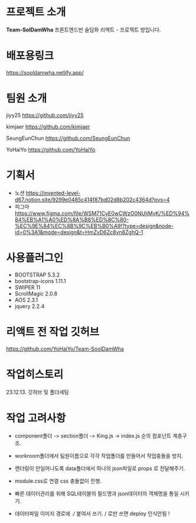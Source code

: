 # 프로젝트 소개
**Team-SolDamWha**
프론트엔드반 술담화 리액트 - 프로젝트 방입니다.

# 배포용링크
https://sooldamwha.netlify.app/

# 팀원 소개

jiyy25
https://github.com/jiyy25

kimjaer
https://github.com/kimjaer

SeungEunChun
https://github.com/SeungEunChun

YoHaiYo
https://github.com/YoHaiYo

# 기획서 
- 노션
https://invented-level-d67.notion.site/9299e0485c414f87bd02d8b202c4364d?pvs=4
- 피그마
https://www.figma.com/file/WSM71CyE0wCWzO0NUIjMvK/%ED%94%84%EB%A1%A0%ED%8A%B8%ED%8C%80-%EC%9E%84%EC%8B%9C%EB%B0%A9!?type=design&node-id=0%3A1&mode=design&t=HmZvD6Zc8vn8ZghQ-1 


# 사용플러그인
- BOOTSTRAP 5.3.2
- bootstrap-icons 1.11.1
- SWIPER 11
- ScrollMagic 2.0.8
- AOS 2.3.1
- jquery 2.2.4


# 리액트 전 작업 깃허브
https://github.com/YoHaiYo/Team-SoolDamWha

# 작업히스토리
23.12.13. 깃허브 및 폴더세팅

# 작업 고려사항
- component폴더 -> section폴더 -> King.js -> index.js 순의 컴포넌트 계층구조.

- workroom폴더에서 팀원이름으로 각각 작업폴더를 만들어서 작업충돌을 방지.

- 랜더링이 안일어나도록 data폴더에서 하나의 json파일로 props 로 전달해주기.

- module.css로 연결 css 충돌없이 진행.

- 빠른 데이터관리를 위해 SQL테이블의 필드명과 json데이터의 객체명을 통일 시키기.

- 데이터파일 이미지 경로에 ./ 붙여서 쓰기. / 로만 쓰면 deploy 인식안됨 ! 

